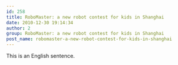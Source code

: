 ```yaml
---
id: 258
title: RoboMaster: a new robot contest for kids in Shanghai
date: 2010-12-30 19:14:34
author: 2
group: RoboMaster: a new robot contest for kids in Shanghai
post_name: robomaster-a-new-robot-contest-for-kids-in-shanghai
---
```


This is an English sentence.